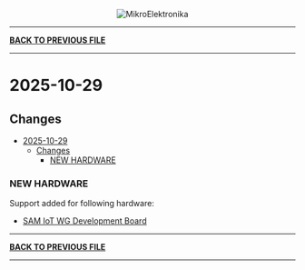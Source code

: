 <p align="center">
  <img src="http://www.mikroe.com/img/designs/beta/logo_small.png?raw=true" alt="MikroElektronika"/>
</p>

---

**[BACK TO PREVIOUS FILE](../changelog.md)**

---

# 2025-10-29

## Changes

- [2025-10-29](#2025-10-29)
  - [Changes](#changes)
    - [NEW HARDWARE](#new-hardware)

### NEW HARDWARE

Support added for following hardware:

+ [SAM IoT WG Development Board](https://mplab-discover.microchip.com/v2/item/com.microchip.portal.evalboard/com.microchip.subcategories.modules-and-peripherals.timing-counting-and-signal-generation.ic/mcu32.ev75s95a/1.0.0?view=about)

---

**[BACK TO PREVIOUS FILE](../changelog.md)**

---
